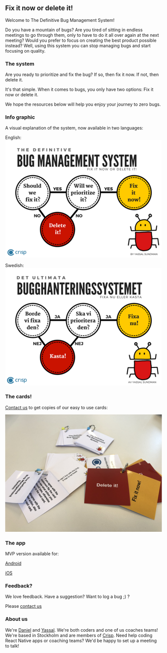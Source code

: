 ## Fix it now or delete it!

Welcome to The Definitive Bug Management System!

Do you have a mountain of bugs? Are you tired of sitting in endless meetings to go through them, only to have to do it all over again at the next meeting? Would you prefer to focus on creating the best product possible instead? Well, using this system you can stop managing bugs and start focusing on quality.

### The system
Are you ready to prioritize and fix the bug? If so, then fix it now.
If not, then delete it.

It's that simple. When it comes to bugs, you only have two options: Fix it now or delete it.

We hope the resources below will help you enjoy your journey to zero bugs.

### Info graphic

A visual explanation of the system, now available in two languages:

English:
![Info graphic explaing the bug management system, fix it now or delete it in English](images/info-graphic-en.png)

Swedish:
![Info graphic explaing the bug management system, fix it now or delete it in Swedish](images/info-graphic-sv.png)


### The cards!

[Contact us](mailto:fixitnowordeleteit@yds.se) to get copies of our easy to use cards:

![The cards, square shaped with a bookring holding them together](images/cards.jpg)


### The app
MVP version available for:

[Android](https://play.google.com/store/apps/details?id=se.yds.dbms)

[iOS](https://itunes.apple.com/us/app/fix-it-now-or-delete-it/id1390222365?ls=1&mt=8)

### Feedback?
We love feedback. Have a suggestion? Want to log a bug ;) ?

Please [contact us](mailto:fixitnowordeleteit@yds.se)

### About us
We're [Daniel](https://www.crisp.se/konsulter/daniel-sundman) and [Yassal](https://www.crisp.se/konsulter/yassal-sundman). We're both coders and one of us coaches teams! We're based in Stockholm and are members of [Crisp](https://www.crisp.se). Need help coding React Native apps or coaching teams? We'd be happy to set up a meeting to talk!
